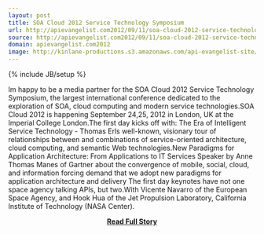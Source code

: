 ```yaml
---
layout: post
title: SOA Cloud 2012 Service Technology Symposium
url: http://apievangelist.com2012/09/11/soa-cloud-2012-service-technology-symposium/
source: http://apievangelist.com2012/09/11/soa-cloud-2012-service-technology-symposium/
domain: apievangelist.com2012
image: http://kinlane-productions.s3.amazonaws.com/api-evangelist-site/blog/soa-cloud-2012-service-technology-symposium-logo.jpeg
---
```

{% include JB/setup %}<p>Im happy to be a media partner for the SOA Cloud 2012 Service Technology Symposium, the largest international conference dedicated to the exploration of SOA, cloud computing and modern service technologies.SOA Cloud 2012 is happening September 24,25, 2012 in London, UK at the Imperial College London.The first day kicks off with: The Era of Intelligent Service Technology - Thomas Erls well-known, visionary tour of relationships between and combinations of service-oriented architecture, cloud computing, and semantic Web technologies.New Paradigms for Application Architecture: From Applications to IT Services Speaker by Anne Thomas Manes of Gartner about the convergence of mobile, social, cloud, and information forcing demand that we adopt new paradigms for application architecture and delivery The first day keynotes have not one space agency talking APIs, but two.With Vicente Navarro of the European Space Agency, and Hook Hua of the Jet Propulsion Laboratory, California Institute of Technology (NASA Center).</p>
<center><p><a href="http://apievangelist.com2012/09/11/soa-cloud-2012-service-technology-symposium/" style='padding:25px; font-sze:18px; font-weight: bold;'>Read Full Story</a></p></center>
